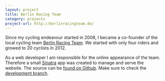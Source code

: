 ```yaml
---
layout: project
title: Berlin Racing Team
category: projects
project-url: http://berlinracingteam.de/
---
```

Since my cycling endeavour started in 2008, I became a co-founder of the local cycling team [Berlin Racing Team][1]. We started with only four riders and growed to 20 cyclists in 2012.

As a web developer I am responsible for the online appearance of the team. Therefore a small [Sinatra][2] app was created to manage and serve the website. The source can be [found on Github][3]. Make sure to check the [development branch][4].

  [1]: http://berlinracingteam.de "Berlin Racing Team"
  [2]: http://www.sinatrarb.com "Sinatra - Classy web-development dressed in a DSL"
  [3]: https://github.com/dabio/berlinracingteam "Berlin Racing Team repository"
  [4]: https://github.com/dabio/berlinracingteam/tree/development "Development branch of the Berlin Racing Team website"